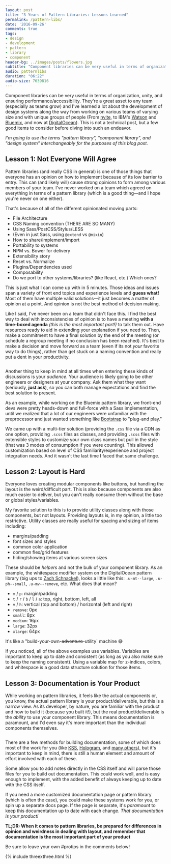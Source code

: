 ```yaml
---
layout: post
title: "3 Years of Pattern Libraries: Lessons Learned"
permalink: /pattern-libs/
date: '2016-09-26'
comments: true
tags:
- design
- development
- pattern
- library
- component
header-bg: ../images/posts/flowers.jpg
subtitle: "Component libraries can be very useful in terms of organization, unity, and ensuring performance/accessibility. Here are 3 things to understand when embarking on building your own."
audio: patternlibs
duration: "06:22"
audio-size: 7639816
---
```


Component libraries can be very useful in terms of organization, unity, and ensuring performance/accessibility. They're a great asset to any team (especially as teams grow) and I've learned a lot about the development of design systems along the way from working on various teams of varying size and with unique groups of people (From [nvite](https://nvite.com/), to IBM's [Watson](http://www.ibm.com/watson/) and [Bluemix](https://console.ng.bluemix.net/), and now at [DigitalOcean](https://www.digitalocean.com/)). This is not a technical post, but a few good items to consider before diving into such an endeavor.

*I'm going to use the terms "pattern library", "component library", and "design system" interchangeably for the purposes of this blog post.*

## Lesson 1: Not Everyone Will Agree

Pattern libraries (and really CSS in general) is one of those things that everyone has an opinion on how to implement because of its low barrier to entry. This can (and likely will) cause strong opinions to form among various members of your team. I've never worked on a team which agreed on everything in terms of a pattern library (which is a good thing&mdash;and I hope you're never on one either).

That's because of all of the different opinionated moving parts:

- File Architecture
- CSS Naming convention (THERE ARE SO MANY)
- Using Sass/PostCSS/Stylus/LESS
- (Even in just Sass, using `@extend` vs `@mixin`)
- How to share/implement/import
- Portability to systems
- NPM vs. Bower for delivery
- Extensibility story
- Reset vs. Normalize
- Plugins/Dependencies used
- Composability
- Do we port to other systems/libraries? (like React, etc.) Which ones?

This is just what I can come up with in 5 minutes. Those ideas and issues span a variety of front end topics and experience levels and **guess what!** Most of them have multiple valid solutions&mdash;it just becomes a matter of opinion at a point. And opinion is not the best method of decision making.

Like I said, I've never been on a team that didn't face this. I find the best way to deal with inconsistencies of opinion is to have a meeting **with a time-boxed agenda** *(this is the most important part!)* to talk them out. Have resources ready to aid in extending your explanation if you need to. Then, make a commitment to have a final solution by the end of the meeting (or schedule a regroup meeting if no conclusion has been reached). It's best to make a decision and move forward as a team (even if its not *your* favorite way to do things), rather than get stuck on a naming convention and really put a dent in your productivity.

<div class="half--left">
  <img src="../images/posts/coworkerrage.gif" alt="">
</div>

Another thing to keep in mind at all times when entering these kinds of discussions is your *audience*. Your audience is likely going to be other engineers or designers at your company. Ask them what they want (seriously, **just ask**), so you can both manage expectations and find the best solution to present.

As an example, while working on the Bluemix pattern library, we front-end devs were pretty heads-down and full-force with a Sass implementation, until we realized that a lot of our engineers were unfamiliar with the preprocessor and just wanted something like [Bootstrap](http://getbootstrap.com/) to "plug-and play." 

We came up with a multi-tier solution (providing the `.css` file via a CDN as one option, providing `.scss` files as classes, and providing `.scss` files with extensible styles to customize your own class names but pull in the style (that was 3 modes of consumption if you were counting). This allowed customization based on level of CSS familiarity/experience and project integration needs. And it wasn't the last time I faced that same challenge.

## Lesson 2: Layout is Hard

Everyone loves creating modular components like buttons, but handling the layout is the weird/difficult part. This is also because components are also much easier to deliver, but you can't really consume them without the base or global styles/variables.

My favorite solution to this is to provide utility classes along with those components, but not layouts. Providing layouts is, in my opinion, a little too restrictive. Utility classes are really useful for spacing and sizing of items including:

- margins/padding
- font sizes and styles
- common color application
- common flex/grid features
- hiding/showing items at various screen sizes

These should be *helpers* and not the bulk of your component library. As an example, the whitespace modifier system on the DigitalOcean pattern library (big ups to [Zach Schnackel](https://zslabs.com/)), looks a little like this: `.u-mt--large`, `.u-ph--small`, `.u-mv--remove`, etc. What does that mean?

- `m` / `p`: margin/padding
- `t` / `r` / `b` / `l` / `a`: top, right, bottom, left, all
- `v` / `h`: vertical (top and bottom) / horizontal (left and right)
- `remove`:  0px
- `small`: 8px
- `medium`: 16px
- `large`: 32px
- `xlarge`: 64px

It's like a "build-your-own-~~adventure~~-utility` machine 😅

If you noticed, all of the above examples use variables. Variables are important to keep up to date and consistent (as long as you also make sure to keep the naming consistent). Using a variable map for z-indices, colors, and whitespace is a good data structure solution for those items.


## Lesson 3: Documentation is Your Product

While working on pattern libraries, it feels like the actual components or, you know, the actual pattern library is your product/deliverable, but this is a narrow view. As its developer, by nature, you are familiar with the product and how to build it (because you built it!), but <a class="twitter-share">the real product/deliverable is the *ability* to use your component library</a>. This means documentation is paramount, and I'd even say it's more important than the individual components themselves.

<div class="half--right">
  <img src="../images/posts/cattyping.gif" alt="">
</div>

There are a few methods for building documentation, some of which does most of the work for you (like [KSS](http://warpspire.com/kss/), [Hologram](http://trulia.github.io/hologram/), and [many others](http://welchcanavan.com/styleguide-roundup/)), but it's important to keep in mind, there is still a human element and amount of effort involved with each of these.

Some allow you to add notes directly in the CSS itself and will parse those files for you to build out documentation. This could work well, and is easy enough to implement, with the added benefit of always keeping up to date with the CSS itself.

If you need a more customized documentation page or pattern library (which is often the case), you could make these systems work for you, or spin up a separate docs page. If the page is separate, it's *paramount* to keep this documentation up to date with each change. *That documentation is your product!*

**TL;DR: When it comes to pattern libraries, be prepared for differences in opinion and weirdness in dealing with layout, and remember that documentation is the most important part of your product**

Be sure to leave your own #protips in the comments below!

{% include threexthree.html %}
